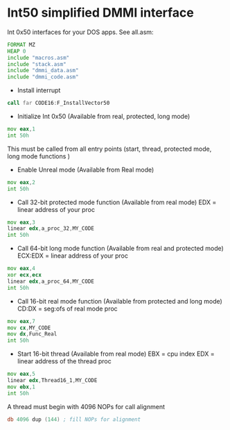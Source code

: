 # Int50 simplified DMMI interface

Int 0x50 interfaces for your DOS apps. See all.asm:

```asm
FORMAT MZ
HEAP 0
include "macros.asm"
include "stack.asm"
include "dmmi_data.asm"
include "dmmi_code.asm"
```

* Install interrupt
```asm
call far CODE16:F_InstallVector50
```


* Initialize Int 0x50 (Available from real, protected, long mode)
```asm
mov eax,1
int 50h
```

This must be called from all entry points (start, thread, protected mode, long mode functions )

* Enable Unreal mode (Available from Real mode)
```asm
mov eax,2
int 50h
```

* Call 32-bit protected mode function (Available from real mode)
EDX = linear address of your proc

```asm
mov eax,3
linear edx,a_proc_32,MY_CODE
int 50h
```

* Call 64-bit long mode function (Available from real and protected mode)
ECX:EDX = linear address of your proc
```asm
mov eax,4
xor ecx,ecx
linear edx,a_proc_64,MY_CODE
int 50h
```

* Call 16-bit real mode function (Available from protected and long mode)
CD:DX = seg:ofs of real mode proc
```asm
mov eax,7
mov cx,MY_CODE
mov dx,Func_Real
int 50h
```

* Start 16-bit thread (Available from real mode)
EBX = cpu index
EDX = linear address of the thread proc
```asm
mov eax,5
linear edx,Thread16_1,MY_CODE
mov ebx,1
int 50h
```

A thread must begin with 4096 NOPs for call alignment
```asm
db 4096 dup (144) ; fill NOPs for alignment
```
